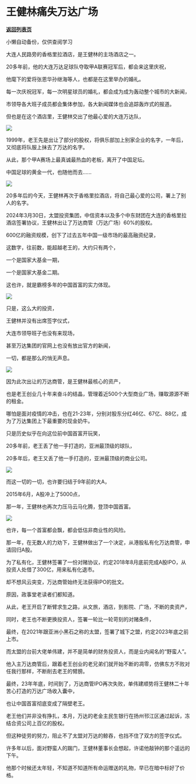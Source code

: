 # 王健林痛失万达广场

[**返回列表页**](/gzh/政事堂2019)

小懒自动备份，仅供查阅学习

大连人民路旁的香格里拉酒店，是王健林的主场酒店之一。  

20多年前，他的大连万达足球队夺取甲A联赛冠军后，都会来这里庆祝，  

他麾下的爱将张恩华孙继海等人，也都是在这里举办的婚礼。  

每一次庆祝冠军，每一次明星球员的婚礼，都会成为成为轰动整个城市的大新闻，

市领导各大班子成员都会集体参加，各大新闻媒体也会追踪轰炸式的报道。  

但也是在这个酒店里，王健林交出了他最心爱的大连万达队，

![](https://mmbiz.qpic.cn/mmbiz_jpg/rxhS23yu8cOHSO6PiaM3Qqhvk6WtZP3SVFm9Skc69JTt0uSJ0PKsnCgfcXSrctU2vofEFPI1CalIHZKgujHJmgA/640?wx_fmt=jpeg&from;=appmsg)

1999年，老王先是出让了部分的股权，将俱乐部加上别家企业的名字，一年后，又彻底将队服上抹去了万达的名字。

从此，那个甲A赛场上最真诚最热血的老板，离开了中国足坛。

中国足球的黄金一代，也随他而去......  

![](https://mmbiz.qpic.cn/mmbiz_jpg/rxhS23yu8cOHSO6PiaM3Qqhvk6WtZP3SVibdhxtvqNN8uTvayz2tCXTDzrIVsaZz0YGqmPlCf01PhBJbaSoriaFQg/640?wx_fmt=jpeg&from;=appmsg)

20多年后的今天，王健林再次于香格里拉酒店，将自己最心爱的公司，署上了别人的名字。  

2024年3月30日，太盟投资集团，中信资本以及多个中东财团在大连的香格里拉酒店签署协议，王健林出让了万达商管（万达广场）60%的股权。

600亿的融资规模，创下了过去五年中国一级市场的最高融资纪录，

这数字，往前数，能超越老王的，大约只有两个，

一个是国家大基金一期，

一个是国家大基金二期。  

这也许，就是霸榜多年的中国首富的实力体现。  

![](https://mmbiz.qpic.cn/mmbiz_jpg/rxhS23yu8cOHSO6PiaM3Qqhvk6WtZP3SVU7r2KtreQZH5u1tqmS6De4XTvy9CTV15OjwsVBEE2VEwiadSceOBzpQ/640?wx_fmt=jpeg&from;=appmsg)

只是，这么大的投资，

王健林并没有出席签字仪式，

大连市领导班子也没有来现场，

甚至万达集团的官网上也没有放出官方的新闻，  

一切，都是那么的悄无声息。

![](https://mmbiz.qpic.cn/mmbiz_jpg/rxhS23yu8cOHSO6PiaM3Qqhvk6WtZP3SVyI0ia3MkGYZ0LZdC3ZpSYPhONng8GdnhAbeVmkib5MwGPVQ3effxyicbQ/640?wx_fmt=jpeg&from;=appmsg)  

因为此次出让的万达商管，是王健林最核心的资产，

也是老王创业几十年来奋斗的结晶，管理着近500个大型商业广场，赚取源源不断的租金。  

哪怕是面对疫情的冲击，也在21-23年，分别对股东分红46亿、67亿、88亿，成为了万达集团上下最重要的现金奶牛。

只是历史似乎在向这位前中国首富开玩笑，  

20多年前，老王丢了他一手打造的，亚洲最顶级的球队，

20多年后，老王又丢了他一手打造的，亚洲最顶级的商业公司。

![](https://mmbiz.qpic.cn/mmbiz_jpg/rxhS23yu8cOHSO6PiaM3Qqhvk6WtZP3SV48t5Tth31ZzudOs0B7XLGKb5eo6I2uXRp3ees3IdUWZ1cice2ibtIdTw/640?wx_fmt=jpeg&from;=appmsg)

而这一切的一切，也许要归结于9年前的大A，  

2015年6月，A股冲上了5000点，

那一年，王健林也再次力压马云马化腾，登顶中国首富。

![](https://mmbiz.qpic.cn/mmbiz_jpg/rxhS23yu8cOHSO6PiaM3Qqhvk6WtZP3SVK31GYRbUfPgMOxEw6O9qaZdt2mb6HWy4Q7cEGUMYbaOTTGtGYSvWAQ/640?wx_fmt=jpeg&from;=appmsg)

也许，每一个首富都会飘，都会低估非商业性的风险。

那一年，在无数人的力劝下，王健林做出了一个决定，从港股私有化万达商管，申请回归A股。  

为了私有化，王健林签署了一份对赌协议，约定2018年8月底前完成A股IPO，从投资人处借了300亿，用来私有化退市。

却不想风云突变，万达商管始终无法获得IPO的批文。

原因，政事堂老读者们都知道。

从此，老王开启了断臂求生之路，从文旅，酒店，到影院、广场，不断的卖资产，

同时，老王也不断更换投资人，签署一轮比一轮苛刻的对赌条件，

最终，在2021年跟亚洲小黑石之称的太盟，签署了城下之盟，约定2023年底之前上市。

而太盟的台前大佬单伟建，并不是简单的财务投资人，而是业内闻名的“野蛮人”。

他入主万达商管后，跟着老王创业的老兄弟们就开始不断的凋零，仿佛东方不败对任我行那样，不断削去老王的臂膀。

最终，23年年底，时间到了，万达商管IPO再次失败，单伟建顺势将王健林二十年苦心打造的万达广场收入囊中，

也让中国首富彻底变成了隔壁老王。

老王他们并非没有挣扎，本月，万达的老金主民生银行在扬州邗江区通过起诉，冻结合资公司上百亿的股权。

但这种徒劳的努力，阻止不了太盟对万达的鲸吞，也挡不住了双方的签字仪式。  

许多年以后，面对野蛮人的踹门，王健林董事长会想起，许诺他敲钟的那个遥远的下午。

他那个时候还太年轻，不知道不知道所有命运赠送的礼物，早已在暗中标好了价格。

